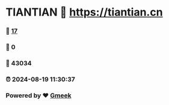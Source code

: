 # TIANTIAN :link: https://tiantian.cn 
### :page_facing_up: [17](https://tiantian.cn/tag.html) 
### :speech_balloon: 0 
### :hibiscus: 43034 
### :alarm_clock: 2024-08-19 11:30:37 
### Powered by :heart: [Gmeek](https://github.com/Meekdai/Gmeek)
